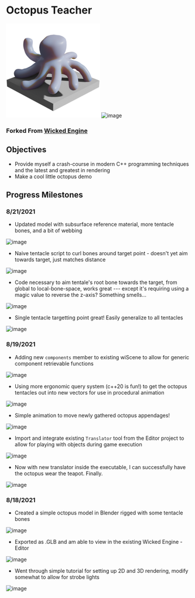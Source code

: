
# Octopus Teacher

![image](CustomContent/OctopusTeacherIcon_Small.png)
![image](Content/logo_small.png)
### Forked From [Wicked Engine](https://github.com/turanszkij/WickedEngine)

## Objectives

* Provide myself a crash-course in modern C++ programming techniques and the latest and greatest in rendering
* Make a cool little octopus demo

## Progress Milestones
### 8/21/2021
* Updated model with subsurface reference material, more tentacle bones, and a bit of webbing

![image](https://user-images.githubusercontent.com/6273324/130657867-c3d8be71-6cbc-47b4-861f-7032d899d6ae.png)
* Naive tentacle script to curl bones around target point - doesn't yet aim towards target, just matches distance

![image](https://user-images.githubusercontent.com/6273324/130656113-66a68f39-882b-4d18-8804-36f24afb3e81.png)
* Code necessary to aim tentale's root bone towards the target, from global to local-bone-space, works great --- except it's requiring using a magic value to reverse the z-axis? Something smells...

![image](https://user-images.githubusercontent.com/6273324/130656395-373c8f10-0f65-4385-a769-97e2afe39f6a.png)
* Single tentacle targetting point great! Easily generalize to all tentacles

![image](https://user-images.githubusercontent.com/6273324/130658093-4a0218f2-5001-47e1-bd0d-2ecd77db237d.png)

### 8/19/2021
* Adding new `components` member to existing wiScene to allow for generic component retrievable functions

![image](https://user-images.githubusercontent.com/6273324/130273976-b9fa3ab8-6bcb-4e90-967d-258d374e9328.png)
* Using more ergonomic query system (c++20 is fun!) to get the octopus tentacles out into new vectors for use in procedural animation

![image](https://user-images.githubusercontent.com/6273324/130282790-41121cb6-1b99-475b-8799-3a803df7bdf8.png)
* Simple animation to move newly gathered octopus appendages!

![image](https://user-images.githubusercontent.com/6273324/130274958-e57cef68-d94f-478e-9b24-3753e04f83e7.png)
* Import and integrate existing `Translator` tool from the Editor project to allow for playing with objects during game execution

![image](https://user-images.githubusercontent.com/6273324/130274422-d26b43f4-71d7-430f-9683-d2e43f13c2aa.png)
* Now with new translator inside the executable, I can successfully have the octopus wear the teapot. Finally.

![image](https://user-images.githubusercontent.com/6273324/130273215-d7f5281d-2368-4986-b4e3-e8ed6440ceca.png)

### 8/18/2021
* Created a simple octopus model in Blender rigged with some tentacle bones

![image](https://user-images.githubusercontent.com/6273324/130271616-8b6ed30d-3f4a-4283-8c9b-d2e0404bc35c.png)
* Exported as .GLB and am able to view in the existing Wicked Engine - Editor

![image](https://user-images.githubusercontent.com/6273324/130271543-e111600e-a2ee-484c-8df6-cd88fdb88ca5.png)
* Went through simple tutorial for setting up 2D and 3D rendering, modify somewhat to allow for strobe lights

![image](https://user-images.githubusercontent.com/6273324/130272111-189e4126-d647-4fa1-b0df-ac5619f25680.png)


